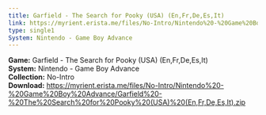 ```yaml
---
title: Garfield - The Search for Pooky (USA) (En,Fr,De,Es,It)
link: https://myrient.erista.me/files/No-Intro/Nintendo%20-%20Game%20Boy%20Advance/Garfield%20-%20The%20Search%20for%20Pooky%20(USA)%20(En,Fr,De,Es,It).zip
type: single1
System: Nintendo - Game Boy Advance
---
```

<b>Game:</b> Garfield - The Search for Pooky (USA) (En,Fr,De,Es,It)<br>
<b>System:</b> Nintendo - Game Boy Advance<br>
<b>Collection:</b> No-Intro<br>
<b>Download:</b> https://myrient.erista.me/files/No-Intro/Nintendo%20-%20Game%20Boy%20Advance/Garfield%20-%20The%20Search%20for%20Pooky%20(USA)%20(En,Fr,De,Es,It).zip